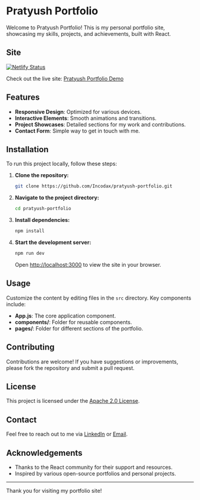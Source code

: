 # Pratyush Portfolio

Welcome to Pratyush Portfolio! This is my personal portfolio site, showcasing my skills, projects, and achievements, built with React.

## Site
 
[![Netlify Status](https://api.netlify.com/api/v1/badges/06a150fc-4ee0-4dae-80c1-812bf15360a0/deploy-status)](https://app.netlify.com/sites/nvmpratyush/deploys)

Check out the live site: [Pratyush Portfolio Demo](https://pratyush.io)

## Features

- **Responsive Design**: Optimized for various devices.
- **Interactive Elements**: Smooth animations and transitions.
- **Project Showcases**: Detailed sections for my work and contributions.
- **Contact Form**: Simple way to get in touch with me.

## Installation

To run this project locally, follow these steps:

1. **Clone the repository:**

   ```bash
   git clone https://github.com/Incodax/pratyush-portfolio.git
   ```

2. **Navigate to the project directory:**

   ```bash
   cd pratyush-portfolio
   ```

3. **Install dependencies:**

   ```bash
   npm install
   ```

4. **Start the development server:**

   ```bash
   npm run dev
   ```

   Open [http://localhost:3000](http://localhost:3000) to view the site in your browser.

## Usage

Customize the content by editing files in the `src` directory. Key components include:

- **App.js**: The core application component.
- **components/**: Folder for reusable components.
- **pages/**: Folder for different sections of the portfolio.

## Contributing

Contributions are welcome! If you have suggestions or improvements, please fork the repository and submit a pull request.

## License

This project is licensed under the [Apache 2.0 License](LICENSE).

## Contact

Feel free to reach out to me via [LinkedIn](https://www.linkedin.com/in/pratyush-kumar-751a1229b/) or [Email](mailto:pratyush.devloper@gmail.com).

## Acknowledgements

- Thanks to the React community for their support and resources.
- Inspired by various open-source portfolios and personal projects.

---

Thank you for visiting my portfolio site!
